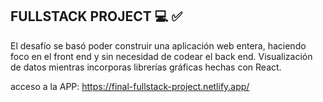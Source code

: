 ## FULLSTACK PROJECT 💻 ✅

El desafío se basó poder construir una aplicación web entera, haciendo foco en el front end y sin necesidad de codear el back end. Visualización de datos mientras incorporas librerías gráficas hechas con React.




acceso a la APP: https://final-fullstack-project.netlify.app/
